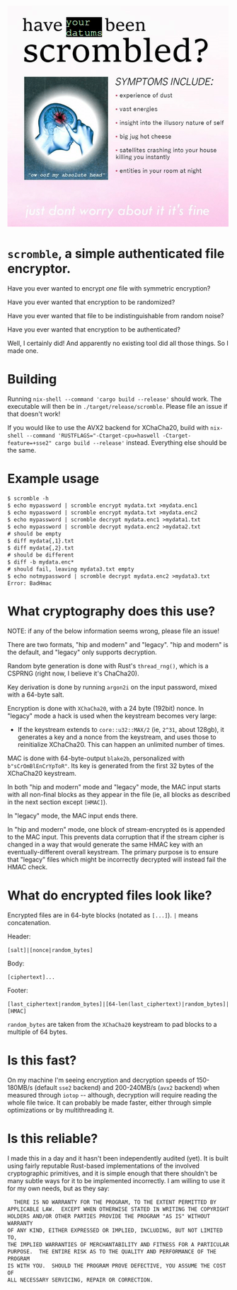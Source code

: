 ![have your datums been scrombled?](./scrombled-edit.png)

`scromble`, a simple authenticated file encryptor.
==================================================

Have you ever wanted to encrypt *one* file with symmetric encryption?

Have you ever wanted that encryption to be randomized?

Have you ever wanted that file to be indistinguishable from random
noise?

Have you ever wanted that encryption to be authenticated?

Well, I certainly did! And apparently no existing tool did all those
things. So I made one.

Building
========

Running `nix-shell --command 'cargo build --release'` should work. The
executable will then be in `./target/release/scromble`. Please file an
issue if that doesn't work!

If you would like to use the AVX2 backend for XChaCha20, build with
`nix-shell --command 'RUSTFLAGS="-Ctarget-cpu=haswell
-Ctarget-feature=+sse2" cargo build --release'` instead. Everything
else should be the same.

Example usage
=============

    $ scromble -h
    $ echo mypassword | scromble encrypt mydata.txt >mydata.enc1
    $ echo mypassword | scromble encrypt mydata.txt >mydata.enc2
    $ echo mypassword | scromble decrypt mydata.enc1 >mydata1.txt
    $ echo mypassword | scromble decrypt mydata.enc2 >mydata2.txt
    # should be empty
    $ diff mydata{,1}.txt
    $ diff mydata{,2}.txt
    # should be different
    $ diff -b mydata.enc*
    # should fail, leaving mydata3.txt empty
    $ echo notmypassword | scromble decrypt mydata.enc2 >mydata3.txt
    Error: BadHmac

What cryptography does this use?
================================

NOTE: if any of the below information seems wrong, please file an
issue!

There are two formats, "hip and modern" and "legacy". "hip and modern" is
the default, and "legacy" only supports decryption.

Random byte generation is done with Rust's `thread_rng()`, which is a
CSPRNG (right now, I believe it's ChaCha20).

Key derivation is done by running `argon2i` on the input password,
mixed with a 64-byte salt.

Encryption is done with `XChaCha20`, with a 24 byte (192bit) nonce. In
"legacy" mode a hack is used when the keystream becomes very large:

- If the keystream extends to `core::u32::MAX/2` (ie, `2^31`, about
  128gb), it generates a key and a nonce from the keystream, and uses
  those to reinitialize XChaCha20. This can happen an unlimited number
  of times.

MAC is done with 64-byte-output `blake2b`, personalized with
`b"sCrOmBlEnCrYpToR"`. Its key is generated from the first 32 bytes of
the XChaCha20 keystream.

In both "hip and modern" mode and "legacy" mode, the MAC input starts with
all non-final blocks as they appear in the file (ie, all blocks as
described in the next section except `[HMAC]`).

In "legacy" mode, the MAC input ends there.

In "hip and modern" mode, one block of stream-encrypted `0`s is appended to
the MAC input. This prevents data corruption that if the stream cipher is
changed in a way that would generate the same HMAC key with an
eventually-different overall keystream. The primary purpose is to ensure
that "legacy" files which might be incorrectly decrypted will instead fail
the HMAC check.

What do encrypted files look like?
==================================

Encrypted files are in 64-byte blocks (notated as `[...]`). `|` means
concatenation.

Header:

    [salt]|[nonce|random_bytes]

Body:

    [ciphertext]...

Footer:

    [last_ciphertext|random_bytes]|[64-len(last_ciphertext)|random_bytes]|[HMAC]

`random_bytes` are taken from the `XChaCha20` keystream to pad blocks
to a multiple of 64 bytes.

Is this fast?
=============

On my machine I'm seeing encryption and decryption speeds of
150-180MB/s (default `sse2` backend) and 200-240MB/s (`avx2` backend)
when measured through `iotop` -- although, decryption will require
reading the whole file twice. It can probably be made faster, either
through simple optimizations or by multithreading it.

Is this reliable?
=================

I made this in a day and it hasn't been independently audited (yet).
It is built using fairly reputable Rust-based implementations of the
involved cryptographic primitives, and it is simple enough that there
shouldn't be many subtle ways for it to be implemented incorrectly. I
am willing to use it for my own needs, but as they say:

```
  THERE IS NO WARRANTY FOR THE PROGRAM, TO THE EXTENT PERMITTED BY
APPLICABLE LAW.  EXCEPT WHEN OTHERWISE STATED IN WRITING THE COPYRIGHT
HOLDERS AND/OR OTHER PARTIES PROVIDE THE PROGRAM "AS IS" WITHOUT WARRANTY
OF ANY KIND, EITHER EXPRESSED OR IMPLIED, INCLUDING, BUT NOT LIMITED TO,
THE IMPLIED WARRANTIES OF MERCHANTABILITY AND FITNESS FOR A PARTICULAR
PURPOSE.  THE ENTIRE RISK AS TO THE QUALITY AND PERFORMANCE OF THE PROGRAM
IS WITH YOU.  SHOULD THE PROGRAM PROVE DEFECTIVE, YOU ASSUME THE COST OF
ALL NECESSARY SERVICING, REPAIR OR CORRECTION.
```

